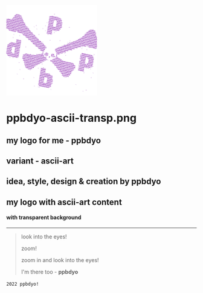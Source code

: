 
![This is an image](https://raw.githubusercontent.com/ppbd/ppbdyo-ascii/main/ppbdyo-ascii-transp240x240.png) 


# ppbdyo-ascii-transp.png

## my logo for me - ppbdyo

## variant - ascii-art

## idea, style, design & creation by ppbdyo

## my logo with ascii-art content

#### with transparent background 
 
----------------


> look into the eyes!
> 
> zoom!
>  
> zoom in and look into the eyes! 
> 
>  I'm there too - **ppbdyo** 

 

`2022 ppbdyo!`


